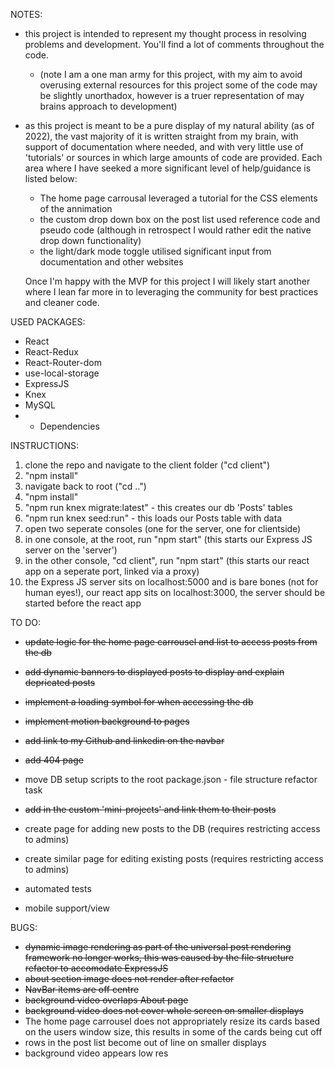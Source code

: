 NOTES:
- this project is intended to represent my thought process in resolving problems and development. You'll find a lot of comments throughout the code.
  - (note I am a one man army for this project, with my aim to avoid overusing external resources for this project some of the code may be slightly unorthadox, however is a truer representation of may brains approach to development)
- as this project is meant to be a pure display of my natural ability (as of 2022), the vast majority of it is written straight from my brain, with support of documentation where needed, and with very little use of 'tutorials' or sources in which large amounts of code are provided. Each area where I have seeked a more significant level of help/guidance is listed below:
  - The home page carrousal leveraged a tutorial for the CSS elements of the annimation
  - the custom drop down box on the post list used reference code and pseudo code (although in retrospect I would rather edit the native drop down functionality)
  - the light/dark mode toggle utilised significant input from documentation and other websites 

  Once I'm happy with the MVP for this project I will likely start another where I lean far more in to leveraging the community for best practices and cleaner code.


USED PACKAGES:
- React
- React-Redux
- React-Router-dom
- use-local-storage
- ExpressJS
- Knex
- MySQL
- + Dependencies

INSTRUCTIONS:
1. clone the repo and navigate to the client folder ("cd client")
2. "npm install"
3. navigate back to root ("cd ..")
4. "npm install"
5. "npm run knex migrate:latest" - this creates our db 'Posts' tables
6. "npm run knex seed:run" - this loads our Posts table with data
7. open two seperate consoles (one for the server, one for clientside)
8. in one console, at the root, run "npm start" (this starts our Express JS server on the 'server')
9. in the other console, "cd client", run "npm start" (this starts our react app on a seperate port, linked via a proxy)
10. the Express JS server sits on localhost:5000 and is bare bones (not for human eyes!), our react app sits on localhost:3000, the server should be started before the react app




TO DO:
- ~~update logic for the home page carrousel and list to access posts from the db~~
- ~~add dynamic banners to displayed posts to display and explain depricated posts~~
- ~~implement a loading symbol for when accessing the db~~
- ~~implement motion background to pages~~
- ~~add link to my Github and linkedin on the navbar~~
- ~~add 404 page~~
- move DB setup scripts to the root package.json - file structure refactor task
- ~~add in the custom 'mini-projects' and link them to their posts~~

- create page for adding new posts to the DB (requires restricting access to admins)
- create similar page for editing existing posts (requires restricting access to admins)

- automated tests
- mobile support/view




BUGS:
- ~~dynamic image rendering as part of the universal post rendering framework no longer works, this was caused by the file structure refactor to accomodate ExpressJS~~
- ~~about section image does not render after refactor~~
- ~~NavBar items are off centre~~
- ~~background video overlaps About page~~
- ~~background video does not cover whole screen on smaller displays~~
- The home page carrousel does not appropriately resize its cards based on the users window size, this results in some of the cards being cut off
- rows in the post list become out of line on smaller displays
- background video appears low res


